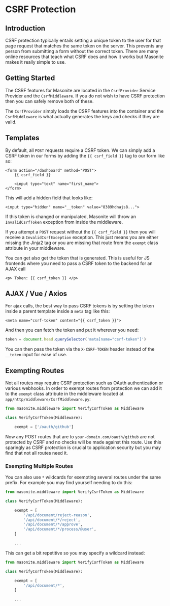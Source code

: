 # CSRF Protection

## Introduction

CSRF protection typically entails setting a unique token to the user for that page request that matches the same token on the server. This prevents any person from submitting a form without the correct token. There are many online resources that teach what CSRF does and how it works but Masonite makes it really simple to use.

## Getting Started

The CSRF features for Masonite are located in the `CsrfProvider` Service Provider and the `CsrfMiddleware`. If you do not wish to have CSRF protection then you can safely remove both of these.

The `CsrfProvider` simply loads the CSRF features into the container and the `CsrfMiddleware` is what actually generates the keys and checks if they are valid.

## Templates

By default, all `POST` requests require a CSRF token. We can simply add a CSRF token in our forms by adding the `{{ csrf_field }}` tag to our form like so:

```markup
<form action="/dashboard" method="POST">
    {{ csrf_field }}

    <input type="text" name="first_name">
</form>
```

This will add a hidden field that looks like:

```markup
<input type="hidden" name="__token" value="8389hdnajs8...">
```

If this token is changed or manipulated, Masonite will throw an `InvalidCsrfToken` exception from inside the middleware.

If you attempt a `POST` request without the `{{ csrf_field }}` then you will receive a `InvalidCsrfException` exception. This just means you are either missing the Jinja2 tag or you are missing that route from the `exempt` class attribute in your middleware.

You can get also get the token that is generated. This is useful for JS frontends where you need to pass a CSRF token to the backend for an AJAX call

```markup
<p> Token: {{ csrf_token }} </p>
```

## AJAX / Vue / Axios

For ajax calls, the best way to pass CSRF tokens is by setting the token inside a parent template inside a `meta` tag like this:

```markup
<meta name="csrf-token" content="{{ csrf_token }}">
```

And then you can fetch the token and put it wherever you need:

```javascript
token = document.head.querySelector('meta[name="csrf-token"]')
```

You can then pass the token via the `X-CSRF-TOKEN` header instead of the `__token` input for ease of use.

## Exempting Routes

Not all routes may require CSRF protection such as OAuth authentication or various webhooks. In order to exempt routes from protection we can add it to the `exempt` class attribute in the middleware located at `app/http/middleware/CsrfMiddleware.py`:

```python
from masonite.middleware import VerifyCsrfToken as Middleware

class VerifyCsrfToken(Middleware):

    exempt = ['/oauth/github']
```

Now any POST routes that are to `your-domain.com/oauth/github` are not protected by CSRF and no checks will be made against this route. Use this sparingly as CSRF protection is crucial to application security but you may find that not all routes need it.

### Exempting Multiple Routes

You can also use `*` wildcards for exempting several routes under the same prefix. For example you may find yourself needing to do this:

```python
from masonite.middleware import VerifyCsrfToken as Middleware

class VerifyCsrfToken(Middleware):

    exempt = [
        '/api/document/reject-reason',
        '/api/document/*/reject',
        '/api/document/*/approve',
        '/api/document/*/process/@user',
    ]

    ...
```

This can get a bit repetitive so you may specify a wildcard instead:

```python
from masonite.middleware import VerifyCsrfToken as Middleware

class VerifyCsrfToken(Middleware):

    exempt = [
        '/api/document/*',
    ]

    ...
```
